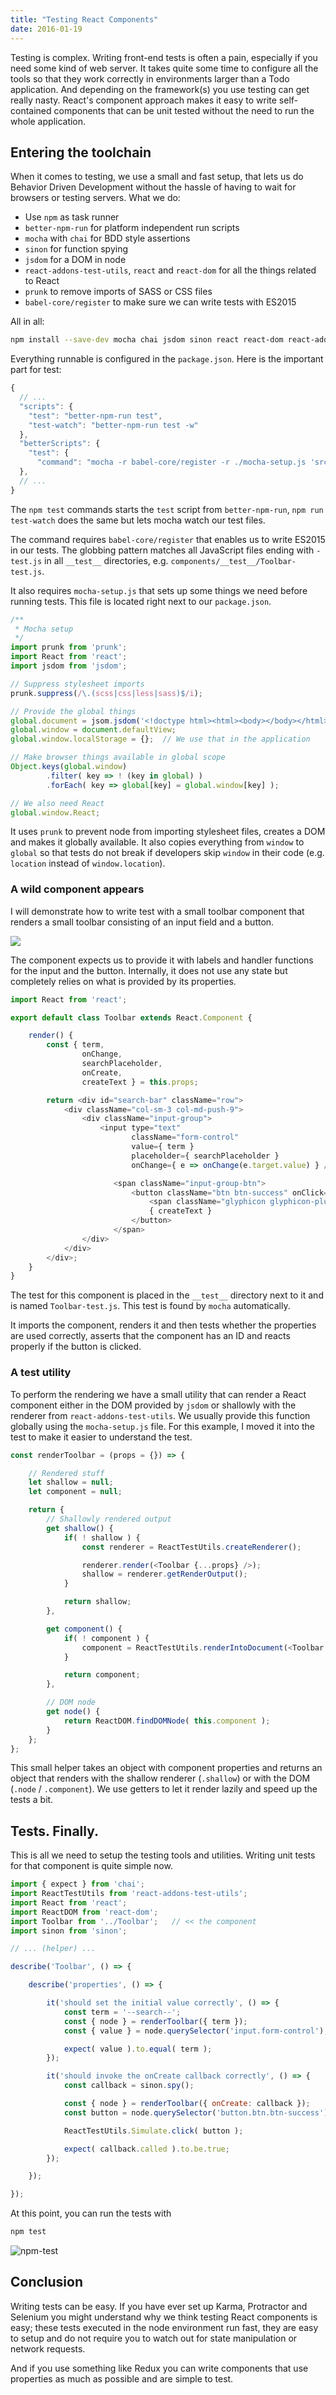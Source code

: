 ```yaml
---
title: "Testing React Components"
date: 2016-01-19
---
```


Testing is complex. Writing front-end tests is often a pain, especially if you need some kind of web server. It takes quite some time to configure all the tools so that they work correctly in environments larger than a Todo application. And depending on the framework(s) you use testing can get really nasty. React's component approach makes it easy to write self-contained components that can be unit tested without the need to run the whole application.

## Entering the toolchain

When it comes to testing, we use a small and fast setup, that lets us do Behavior Driven Development without the hassle of having to wait for browsers or testing servers. What we do:

- Use `npm` as task runner
- `better-npm-run` for platform independent run scripts
- `mocha` with `chai` for BDD style assertions
- `sinon` for function spying
- `jsdom` for a DOM in node
- `react-addons-test-utils`, `react` and `react-dom` for all the things related to React
- `prunk` to remove imports of SASS or CSS files
- `babel-core/register` to make sure we can write tests with ES2015

All in all:

```bash
npm install --save-dev mocha chai jsdom sinon react react-dom react-addons-test-utils babel-core prunk better-npm-run
```

Everything runnable is configured in the `package.json`. Here is the important part for test:

```javascript
{
  // ...
  "scripts": {
    "test": "better-npm-run test",
    "test-watch": "better-npm-run test -w"
  },
  "betterScripts": {
    "test": {
      "command": "mocha -r babel-core/register -r ./mocha-setup.js 'src/**/__test__/*-test.js'"
  },
  // ...
}
```

The `npm test` commands starts the `test` script from `better-npm-run`, `npm run test-watch` does the same but lets mocha watch our test files.

The command requires `babel-core/register` that enables us to write ES2015 in our tests. The globbing pattern matches all JavaScript files ending with `-test.js` in all `__test__` directories, e.g. `components/__test__/Toolbar-test.js`.

It also requires `mocha-setup.js` that sets up some things we need before running tests. This file is located right next to our `package.json`.

```javascript
/**
 * Mocha setup
 */
import prunk from 'prunk';
import React from 'react';
import jsdom from 'jsdom';

// Suppress stylesheet imports
prunk.suppress(/\.(scss|css|less|sass)$/i);

// Provide the global things
global.document = jsom.jsdom('<!doctype html><html><body></body></html>');
global.window = document.defaultView;
global.window.localStorage = {};  // We use that in the application

// Make browser things available in global scope
Object.keys(global.window)
        .filter( key => ! (key in global) )
        .forEach( key => global[key] = global.window[key] );

// We also need React
global.window.React;
```

It uses `prunk` to prevent node from importing stylesheet files, creates a DOM and makes it globally available. It also copies everything from `window` to `global` so that tests do not break if developers skip `window` in their code (e.g. `location` instead of `window.location`).

### A wild component appears

I will demonstrate how to write test with a small toolbar component that renders a small toolbar consisting of an input field and a button.

![](/images/toolbar.png)

The component expects us to provide it with labels and handler functions for the input and the button. Internally, it does not use any state but completely relies on what is provided by its properties.

```javascript
import React from 'react';

export default class Toolbar extends React.Component {

    render() {
        const { term,
                onChange,
                searchPlaceholder,
                onCreate,
                createText } = this.props;

        return <div id="search-bar" className="row">
            <div className="col-sm-3 col-md-push-9">
                <div className="input-group">
                    <input type="text"
                           className="form-control"
                           value={ term }
                           placeholder={ searchPlaceholder }
                           onChange={ e => onChange(e.target.value) } />

                       <span className="input-group-btn">
                           <button className="btn btn-success" onClick={ onCreate }>
                               <span className="glyphicon glyphicon-plus"></span>
                               { createText }
                           </button>
                       </span>
                </div>
            </div>
        </div>;
    }
}
```

The test for this component is placed in the `__test__` directory next to it and is named `Toolbar-test.js`. This test is found by `mocha` automatically.

It imports the component, renders it and then tests whether the properties are used correctly, asserts that the component has an ID and reacts properly if the button is clicked.

### A test utility

To perform the rendering we have a small utility that can render a React component either in the DOM provided by `jsdom` or shallowly with the renderer from `react-addons-test-utils`. We usually provide this function globally using the `mocha-setup.js` file. For this example, I moved it into the test to make it easier to understand the test.

```javascript
const renderToolbar = (props = {}) => {

    // Rendered stuff
    let shallow = null;
    let component = null;

    return {
        // Shallowly rendered output
        get shallow() {
            if( ! shallow ) {
                const renderer = ReactTestUtils.createRenderer();

                renderer.render(<Toolbar {...props} />);
                shallow = renderer.getRenderOutput();
            }

            return shallow;
        },

        get component() {
            if( ! component ) {
                component = ReactTestUtils.renderIntoDocument(<Toolbar {...props} />);
            }

            return component;
        },

        // DOM node
        get node() {
            return ReactDOM.findDOMNode( this.component );
        }
    };
};
```

This small helper takes an object with component properties and returns an object that renders with the shallow renderer (`.shallow`) or with the DOM (`.node` / `.component`). We use getters to let it render lazily and speed up the tests a bit.

## Tests. Finally.

This is all we need to setup the testing tools and utilities. Writing unit tests for that component is quite simple now.

```javascript
import { expect } from 'chai';
import ReactTestUtils from 'react-addons-test-utils';
import React from 'react';
import ReactDOM from 'react-dom';
import Toolbar from '../Toolbar';   // << the component
import sinon from 'sinon';

// ... (helper) ...

describe('Toolbar', () => {

    describe('properties', () => {

        it('should set the initial value correctly', () => {
            const term = '--search--';
            const { node } = renderToolbar({ term });
            const { value } = node.querySelector('input.form-control');

            expect( value ).to.equal( term );
        });

        it('should invoke the onCreate callback correctly', () => {
            const callback = sinon.spy();

            const { node } = renderToolbar({ onCreate: callback });
            const button = node.querySelector('button.btn.btn-success');

            ReactTestUtils.Simulate.click( button );

            expect( callback.called ).to.be.true;
        });

    });

});
```

At this point, you can run the tests with

```bash
npm test
```

![npm-test](/images/npm-test.png)

## Conclusion

Writing tests can be easy. If you have ever set up Karma, Protractor and Selenium you might understand why we think testing React components is easy; these tests executed in the node environment run fast, they are easy to setup and do not require you to watch out for state manipulation or network requests.

And if you use something like Redux you can write components that use properties as much as possible and are simple to test.